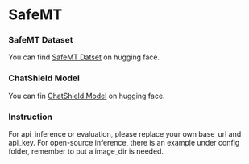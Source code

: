 # SafeMT

### SafeMT Dataset
You can find [SafeMT Datset](https://huggingface.co/datasets/HappyCorpse/SafeMT) on hugging face.

### ChatShield Model
You can fin [ChatShield Model](https://huggingface.co/HappyCorpse/ChatShield) on hugging face.

### Instruction
For api_inference or evaluation, please replace your own base_url and api_key. For open-source inference, there is an example under config folder, remember to put a image_dir is needed. 
